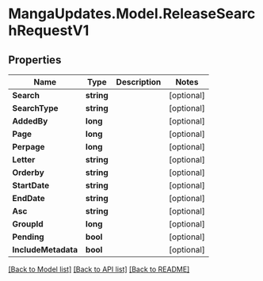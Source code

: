 # MangaUpdates.Model.ReleaseSearchRequestV1

## Properties

Name | Type | Description | Notes
------------ | ------------- | ------------- | -------------
**Search** | **string** |  | [optional] 
**SearchType** | **string** |  | [optional] 
**AddedBy** | **long** |  | [optional] 
**Page** | **long** |  | [optional] 
**Perpage** | **long** |  | [optional] 
**Letter** | **string** |  | [optional] 
**Orderby** | **string** |  | [optional] 
**StartDate** | **string** |  | [optional] 
**EndDate** | **string** |  | [optional] 
**Asc** | **string** |  | [optional] 
**GroupId** | **long** |  | [optional] 
**Pending** | **bool** |  | [optional] 
**IncludeMetadata** | **bool** |  | [optional] 

[[Back to Model list]](../README.md#documentation-for-models) [[Back to API list]](../README.md#documentation-for-api-endpoints) [[Back to README]](../README.md)

